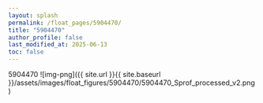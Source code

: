 ```yaml
---
layout: splash
permalink: /float_pages/5904470/
title: "5904470"
author_profile: false
last_modified_at: 2025-06-13
toc: false
---
```

 
5904470
![img-png]({{ site.url }}{{ site.baseurl }}/assets/images/float_figures/5904470/5904470_Sprof_processed_v2.png)